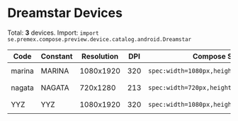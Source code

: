# Dreamstar Devices

Total: **3** devices. Import: `import se.premex.compose.preview.device.catalog.android.Dreamstar`

| Code | Constant | Resolution | DPI | Compose Spec | Preview Usage |
|------|----------|------------|-----|-------------|---------------|
| marina | MARINA | 1080x1920 | 320 | `spec:width=1080px,height=1920px,dpi=320` | `@Preview(device = Dreamstar.MARINA)` |
| nagata | NAGATA | 720x1280 | 213 | `spec:width=720px,height=1280px,dpi=213` | `@Preview(device = Dreamstar.NAGATA)` |
| YYZ | YYZ | 1080x1920 | 320 | `spec:width=1080px,height=1920px,dpi=320` | `@Preview(device = Dreamstar.YYZ)` |

<!-- Generated automatically. Do not edit manually. -->
